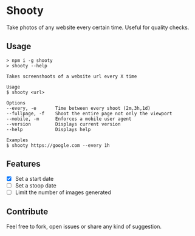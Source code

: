 # Shooty

Take photos of any website every certain time. Useful for quality checks.

## Usage

	> npm i -g shooty
	> shooty --help

	Takes screenshoots of a website url every X time

	Usage
	$ shooty <url>

	Options
	--every, -e       Time between every shoot (2m,3h,1d)
	--fullpage, -f    Shoot the entire page not only the viewport
	--mobile, -m      Enforces a mobile user agent
	--version         Displays current version
	--help            Displays help

	Examples
	$ shooty https://google.com --every 1h

## Features

- [X] Set a start date
- [ ] Set a stoop date
- [ ] Limit the number of images generated

## Contribute

Feel free to fork, open issues or share any kind of suggestion.

